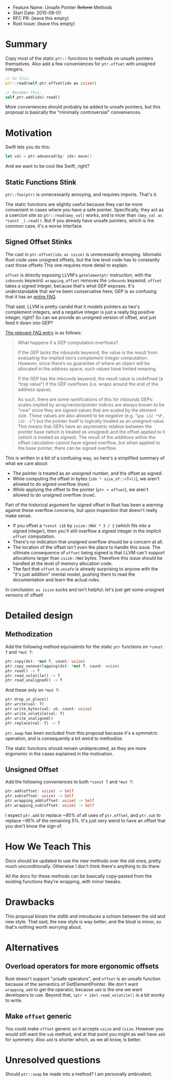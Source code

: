- Feature Name: Unsafe Pointer ~~Reform~~ Methods
- Start Date: 2015-08-01
- RFC PR: (leave this empty)
- Rust Issue: (leave this empty)


# Summary
[summary]: #summary

Copy most of the static `ptr::` functions to methods on unsafe pointers themselves.
Also add a few conveniences for `ptr.offset` with unsigned integers.

```rust
// So this:
ptr::read(self.ptr.offset(idx as isize))

// Becomes this:
self.ptr.add(idx).read()
```

More conveniences should probably be added to unsafe pointers, but this proposal is basically the "minimally controversial" conveniences.




# Motivation
[motivation]: #motivation


Swift lets you do this:

```swift
let val = ptr.advanced(by: idx).move()
```

And we want to be cool like Swift, right?




## Static Functions Stink

`ptr::foo(ptr)` is unnecessarily annoying, and requires imports. That's it.

The static functions are slightly useful because they can be more convenient in cases where you have a safe pointer. Specifically, they act as a coercion site so `ptr::read(&my_val)` works, and is nicer than `(&my_val as *const _).read()`. But if you already have unsafe pointers, which is the common case, it's a worse interface.




## Signed Offset Stinks

The cast in `ptr.offset(idx as isize)` is unnecessarily annoying. Idiomatic Rust code uses unsigned offsets, but the low level code has to constantly cast those offsets  This one requires more detail to explain. 

`offset` is directly exposing LLVM's `getelementptr` instruction, with the `inbounds` keyword. `wrapping_offset` removes the `inbounds` keyword. `offset` takes a signed integer, because that's what GEP exposes. It's understandable that we've been conservative here; GEP is so confusing that it has an [entire FAQ](http://llvm.org/docs/GetElementPtr.html).

That said, LLVM is pretty candid that it models pointers as two's complement integers, and a negative integer is just a really big positive integer, right? So can we provide an unsigned version of offset, and just feed it down into GEP?

[The relevant FAQ entry](http://llvm.org/docs/GetElementPtr.html#what-happens-if-a-gep-computation-overflows) is as follows:

> What happens if a GEP computation overflows?
>
> If the GEP lacks the inbounds keyword, the value is the result from evaluating the implied two’s complement integer computation. However, since there’s no guarantee of where an object will be allocated in the address space, such values have limited meaning.
>
> If the GEP has the inbounds keyword, the result value is undefined (a “trap value”) if the GEP overflows (i.e. wraps around the end of the address space).
>
> As such, there are some ramifications of this for inbounds GEPs: scales implied by array/vector/pointer indices are always known to be “nsw” since they are signed values that are scaled by the element size. These values are also allowed to be negative (e.g. “`gep i32 *%P, i32 -1`”) but the pointer itself is logically treated as an unsigned value. This means that GEPs have an asymmetric relation between the pointer base (which is treated as unsigned) and the offset applied to it (which is treated as signed). The result of the additions within the offset calculation cannot have signed overflow, but when applied to the base pointer, there can be signed overflow.

This is written in a bit of a confusing way, so here's a simplified summary of what we care about: 

* The pointer is treated as an unsigned number, and the offset as signed. 
* While computing the offset in bytes (`idx * size_of::<T>()`), we aren't allowed to do signed overflow (nsw). 
* While applying the offset to the pointer (`ptr + offset`), we aren't allowed to do unsigned overflow (nuw).

Part of the historical argument for signed offset in Rust has been a *warning* against these overflow concerns, but upon inspection that doesn't really make sense. 

* If you offset a `*const i16` by `isize::MAX * 3 / 2` (which fits into a signed integer), then you'll still overflow a signed integer in the implicit `offset` computation. 
* There's no indication that unsigned overflow should be a concern at all.
* The location of the offset *isn't even* the place to handle this issue. The ultimate consequence of `offset` being signed is that LLVM can't support allocations larger than `isize::MAX` bytes. Therefore this issue should be handled at the level of memory allocation code.
* The fact that `offset` is `unsafe` is already surprising to anyone with the "it's just addition" mental model, pushing them to read the documentation and learn the actual rules.

In conclusion: `as isize` sucks and isn't helpful; let's just get some unsigned versions of offset!




# Detailed design
[design]: #detailed-design


## Methodization

Add the following method equivalents for the static `ptr` functions on `*const T` and `*mut T`:

```rust
ptr.copy(dst: *mut T, count: usize)
ptr.copy_nonoverlapping(dst: *mut T, count: usize)
ptr.read() -> T
ptr.read_volatile() -> T
ptr.read_unaligned() -> T
```

And these only on `*mut T`:

```rust
ptr.drop_in_place()
ptr.write(val: T)
ptr.write_bytes(val: u8, count: usize)
ptr.write_volatile(val: T)
ptr.write_unaligned()
ptr.replace(val: T) -> T
```

`ptr.swap` has been excluded from this proposal because it's a symmetric operation, and is consequently a bit weird to methodize.

The static functions should remain undeprecated, as they are more ergonomic in the cases explained in the motivation.




## Unsigned Offset

Add the following conveniences to both `*const T` and `*mut T`: 

```rust
ptr.add(offset: usize) -> Self
ptr.sub(offset: usize) -> Self
ptr.wrapping_add(offset: usize) -> Self
ptr.wrapping_sub(offset: usize) -> Self
```

I expect `ptr.add` to replace ~95% of all uses of `ptr.offset`, and `ptr.sub` to replace ~95% of the remaining 5%. It's just very weird to have an offset that you don't know the sign of.





# How We Teach This
[how-we-teach-this]: #how-we-teach-this

Docs should be updated to use the new methods over the old ones, pretty much
unconditionally. Otherwise I don't think there's anything to do there.

All the docs for these methods can be basically copy-pasted from the existing
functions they're wrapping, with minor tweaks.




# Drawbacks
[drawbacks]: #drawbacks

This proposal bloats the stdlib and introduces a schism between the old and new style. That said, the new style is way better, and the bloat is minor, so that's nothing worth worrying about.





# Alternatives
[alternatives]: #alternatives


## Overload operators for more ergonomic offsets

Rust doesn't support "unsafe operators", and `offset` is an unsafe function because of the semantics of GetElementPointer. We don't want `wrapping_add` to get the operator, because `add` is the one we want developers to use. Beyond that, `(ptr + idx).read_volatile()` is a bit wonky to write.



## Make `offset` generic 

You could make `offset` generic so it accepts `usize` and `isize`. However you would still want the `sub` method, and at that point you might as well have `add` for symmetry. Also `add` is shorter which, as we all know, is better.




# Unresolved questions
[unresolved]: #unresolved-questions

Should `ptr::swap` be made into a method? I am personally ambivalent.
